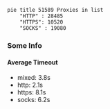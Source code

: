 
```mermaid
pie title 51589 Proxies in list
    "HTTP" : 28485
    "HTTPS": 10520
    "SOCKS" : 19080
```

### Some Info
#### Average Timeout

- mixed: 3.8s
- http: 2.1s
- https: 8.1s
- socks: 6.2s